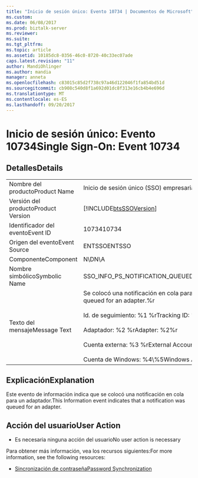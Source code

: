 ```yaml
---
title: "Inicio de sesión único: Evento 10734 | Documentos de Microsoft"
ms.custom: 
ms.date: 06/08/2017
ms.prod: biztalk-server
ms.reviewer: 
ms.suite: 
ms.tgt_pltfrm: 
ms.topic: article
ms.assetid: 10185dc8-0356-46c0-8720-40c33ec07ade
caps.latest.revision: "11"
author: MandiOhlinger
ms.author: mandia
manager: anneta
ms.openlocfilehash: c83015c85d2f738c97a46d122046f1fa854bd51d
ms.sourcegitcommit: cb908c540d8f1a692d01dc8f313e16cb4b4e696d
ms.translationtype: MT
ms.contentlocale: es-ES
ms.lasthandoff: 09/20/2017
---
```

# <a name="single-sign-on-event-10734"></a><span data-ttu-id="80359-102">Inicio de sesión único: Evento 10734</span><span class="sxs-lookup"><span data-stu-id="80359-102">Single Sign-On: Event 10734</span></span>
## <a name="details"></a><span data-ttu-id="80359-103">Detalles</span><span class="sxs-lookup"><span data-stu-id="80359-103">Details</span></span>  
  
|||  
|-|-|  
|<span data-ttu-id="80359-104">Nombre del producto</span><span class="sxs-lookup"><span data-stu-id="80359-104">Product Name</span></span>|<span data-ttu-id="80359-105">Inicio de sesión único (SSO) empresarial</span><span class="sxs-lookup"><span data-stu-id="80359-105">Enterprise Single Sign-On</span></span>|  
|<span data-ttu-id="80359-106">Versión del producto</span><span class="sxs-lookup"><span data-stu-id="80359-106">Product Version</span></span>|[!INCLUDE[btsSSOVersion](../includes/btsssoversion-md.md)]|  
|<span data-ttu-id="80359-107">Identificador del evento</span><span class="sxs-lookup"><span data-stu-id="80359-107">Event ID</span></span>|<span data-ttu-id="80359-108">10734</span><span class="sxs-lookup"><span data-stu-id="80359-108">10734</span></span>|  
|<span data-ttu-id="80359-109">Origen del evento</span><span class="sxs-lookup"><span data-stu-id="80359-109">Event Source</span></span>|<span data-ttu-id="80359-110">ENTSSO</span><span class="sxs-lookup"><span data-stu-id="80359-110">ENTSSO</span></span>|  
|<span data-ttu-id="80359-111">Componente</span><span class="sxs-lookup"><span data-stu-id="80359-111">Component</span></span>|<span data-ttu-id="80359-112">N\D</span><span class="sxs-lookup"><span data-stu-id="80359-112">N\A</span></span>|  
|<span data-ttu-id="80359-113">Nombre simbólico</span><span class="sxs-lookup"><span data-stu-id="80359-113">Symbolic Name</span></span>|<span data-ttu-id="80359-114">SSO_INFO_PS_NOTIFICATION_QUEUED</span><span class="sxs-lookup"><span data-stu-id="80359-114">SSO_INFO_PS_NOTIFICATION_QUEUED</span></span>|  
|<span data-ttu-id="80359-115">Texto del mensaje</span><span class="sxs-lookup"><span data-stu-id="80359-115">Message Text</span></span>|<span data-ttu-id="80359-116">Se colocó una notificación en cola para un adaptador.%r</span><span class="sxs-lookup"><span data-stu-id="80359-116">A notification was queued for an adapter.%r</span></span><br /><br /> <span data-ttu-id="80359-117">Id. de seguimiento: %1 %r</span><span class="sxs-lookup"><span data-stu-id="80359-117">Tracking ID: %1%r</span></span><br /><br /> <span data-ttu-id="80359-118">Adaptador: %2 %r</span><span class="sxs-lookup"><span data-stu-id="80359-118">Adapter: %2%r</span></span><br /><br /> <span data-ttu-id="80359-119">Cuenta externa: %3 %r</span><span class="sxs-lookup"><span data-stu-id="80359-119">External Account: %3%r</span></span><br /><br /> <span data-ttu-id="80359-120">Cuenta de Windows: %4\\%5</span><span class="sxs-lookup"><span data-stu-id="80359-120">Windows Account: %4\\%5</span></span>|  
  
## <a name="explanation"></a><span data-ttu-id="80359-121">Explicación</span><span class="sxs-lookup"><span data-stu-id="80359-121">Explanation</span></span>  
 <span data-ttu-id="80359-122">Este evento de información indica que se colocó una notificación en cola para un adaptador.</span><span class="sxs-lookup"><span data-stu-id="80359-122">This Information event indicates that a notification was queued for an adapter.</span></span>  
  
## <a name="user-action"></a><span data-ttu-id="80359-123">Acción del usuario</span><span class="sxs-lookup"><span data-stu-id="80359-123">User Action</span></span>  
  
-   <span data-ttu-id="80359-124">Es necesaria ninguna acción del usuario</span><span class="sxs-lookup"><span data-stu-id="80359-124">No user action is necessary</span></span>  
  
 <span data-ttu-id="80359-125">Para obtener más información, vea los recursos siguientes:</span><span class="sxs-lookup"><span data-stu-id="80359-125">For more information, see the following resources:</span></span>  
  
-   [<span data-ttu-id="80359-126">Sincronización de contraseña</span><span class="sxs-lookup"><span data-stu-id="80359-126">Password Synchronization</span></span>](../core/password-synchronization2.md)